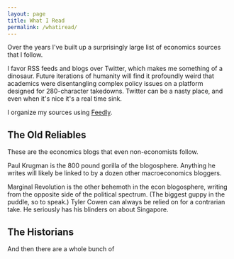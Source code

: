 ```yaml
---
layout: page
title: What I Read
permalink: /whatiread/
---
```


Over the years I've built up a surprisingly large list of economics sources that I follow.

I favor RSS feeds and blogs over Twitter, which makes me something of a dinosaur. Future iterations of humanity will find it profoundly weird that academics were disentangling complex policy issues on a platform designed for 280-character takedowns. Twitter can be a nasty place, and even when it's nice it's a real time sink. 

I organize my sources using [Feedly](https://feedly.com/i/welcome).

## The Old Reliables

These are the economics blogs that even non-economists follow. 

Paul Krugman is the 800 pound gorilla of the blogosphere. Anything he writes will likely be linked to by a dozen other macroeconomics bloggers. 

Marginal Revolution is the other behemoth in the econ blogosphere, writing from the opposite side of the political spectrum. (The biggest guppy in the puddle, so to speak.) Tyler Cowen can always be relied on for a contrarian take. He seriously has his blinders on about Singapore. 

## The Historians

And then there are a whole bunch of 